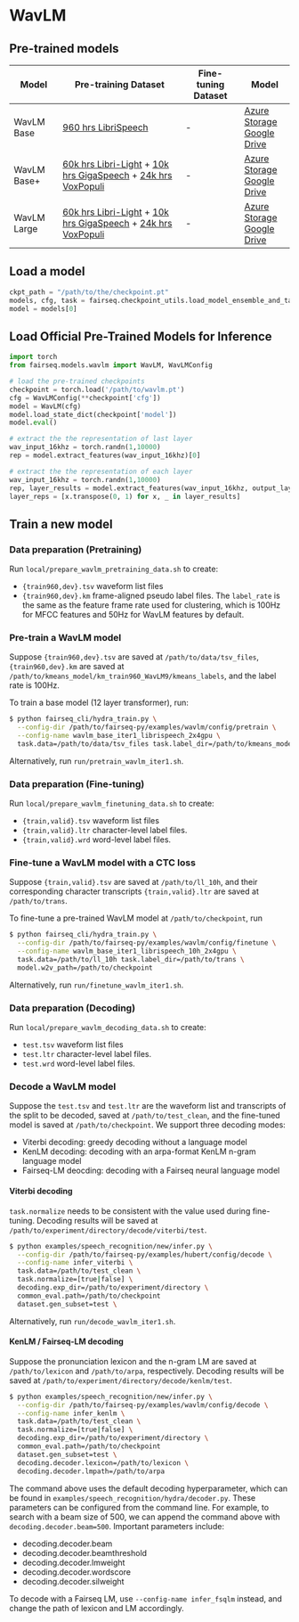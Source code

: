 # WavLM

## Pre-trained models
Model | Pre-training Dataset | Fine-tuning Dataset | Model
|---|---|---|---
WavLM Base |  [960 hrs LibriSpeech](http://www.openslr.org/12)| -  | [Azure Storage](https://msranlcmtteamdrive.blob.core.windows.net/share/wavlm/WavLM-Base.pt?sv=2020-04-08&st=2021-11-05T00%3A35%3A31Z&se=2022-11-06T00%3A35%3A00Z&sr=b&sp=r&sig=JljnRVzyHY6AjHzhVmHV5KyQQCvvGfgp9D2M02oGJBU%3D) <br> [Google Drive](https://drive.google.com/file/d/19-C7SMQvEFAYLG5uc47NX_MY03JCbI4x/view?usp=sharing)
WavLM Base+ | [60k hrs Libri-Light](https://github.com/facebookresearch/libri-light) + [10k hrs GigaSpeech](https://github.com/SpeechColab/GigaSpeech) + [24k hrs VoxPopuli](https://github.com/facebookresearch/voxpopuli/tree/main)| -  |  [Azure Storage](https://msranlcmtteamdrive.blob.core.windows.net/share/wavlm/WavLM-Base+.pt?sv=2020-04-08&st=2021-11-05T00%3A34%3A47Z&se=2022-10-06T00%3A34%3A00Z&sr=b&sp=r&sig=Gkf1IByHaIn1t%2FVEd9D6WHjZ3zu%2Fk5eSdoj21UytKro%3D) <br> [Google Drive](https://drive.google.com/file/d/1PlbT_9_B4F9BsD_ija84sUTVw7almNX8/view?usp=sharing) 
WavLM Large | [60k hrs Libri-Light](https://github.com/facebookresearch/libri-light) + [10k hrs GigaSpeech](https://github.com/SpeechColab/GigaSpeech) + [24k hrs VoxPopuli](https://github.com/facebookresearch/voxpopuli/tree/main)| -  | [Azure Storage](https://msranlcmtteamdrive.blob.core.windows.net/share/wavlm/WavLM-Large.pt?sv=2020-08-04&st=2021-11-22T10%3A03%3A53Z&se=2022-11-23T10%3A03%3A00Z&sr=b&sp=r&sig=3kB8dwTCyIS8YQ7gW5oXmDrXV%2FAaLmoxBS37oPpFsz4%3D) <br> [Google Drive](https://drive.google.com/file/d/1p8nbj16b7YA16sqPZ4E0JUL-oIDUBGwU/view?usp=sharing) 

## Load a model
```python
ckpt_path = "/path/to/the/checkpoint.pt"
models, cfg, task = fairseq.checkpoint_utils.load_model_ensemble_and_task([ckpt_path])
model = models[0]
```
## Load Official Pre-Trained Models for Inference
```python
import torch
from fairseq.models.wavlm import WavLM, WavLMConfig

# load the pre-trained checkpoints
checkpoint = torch.load('/path/to/wavlm.pt')
cfg = WavLMConfig(**checkpoint['cfg'])
model = WavLM(cfg)
model.load_state_dict(checkpoint['model'])
model.eval()

# extract the the representation of last layer
wav_input_16khz = torch.randn(1,10000)
rep = model.extract_features(wav_input_16khz)[0]

# extract the the representation of each layer
wav_input_16khz = torch.randn(1,10000)
rep, layer_results = model.extract_features(wav_input_16khz, output_layer=model.cfg.encoder_layers, ret_layer_results=True)[0]
layer_reps = [x.transpose(0, 1) for x, _ in layer_results]
```

## Train a new model

### Data preparation (Pretraining)

Run `local/prepare_wavlm_pretraining_data.sh` to create:
- `{train960,dev}.tsv` waveform list files
- `{train960,dev}.km` frame-aligned pseudo label files.
The `label_rate` is the same as the feature frame rate used for clustering,
which is 100Hz for MFCC features and 50Hz for WavLM features by default.

### Pre-train a WavLM model

Suppose `{train960,dev}.tsv` are saved at `/path/to/data/tsv_files`, `{train960,dev}.km`
are saved at `/path/to/kmeans_model/km_train960_WavLM9/kmeans_labels`, and the label rate is 100Hz.

To train a base model (12 layer transformer), run:
```sh
$ python fairseq_cli/hydra_train.py \
  --config-dir /path/to/fairseq-py/examples/wavlm/config/pretrain \
  --config-name wavlm_base_iter1_librispeech_2x4gpu \
  task.data=/path/to/data/tsv_files task.label_dir=/path/to/kmeans_model/km_train960_WavLM9/kmeans_labels model.label_rate=100
```
Alternatively, run `run/pretrain_wavlm_iter1.sh`.


### Data preparation (Fine-tuning)
Run `local/prepare_wavlm_finetuning_data.sh` to create:
- `{train,valid}.tsv` waveform list files
- `{train,valid}.ltr` character-level label files.
- `{train,valid}.wrd` word-level label files.

### Fine-tune a WavLM model with a CTC loss

Suppose `{train,valid}.tsv` are saved at `/path/to/ll_10h`, and their
corresponding character transcripts `{train,valid}.ltr` are saved at
`/path/to/trans`.

To fine-tune a pre-trained WavLM model at `/path/to/checkpoint`, run
```sh
$ python fairseq_cli/hydra_train.py \
  --config-dir /path/to/fairseq-py/examples/wavlm/config/finetune \
  --config-name wavlm_base_iter1_librispeech_10h_2x4gpu \
  task.data=/path/to/ll_10h task.label_dir=/path/to/trans \
  model.w2v_path=/path/to/checkpoint
```
Alternatively, run `run/finetune_wavlm_iter1.sh`.

### Data preparation (Decoding)
Run `local/prepare_wavlm_decoding_data.sh` to create:
- `test.tsv` waveform list files
- `test.ltr` character-level label files.
- `test.wrd` word-level label files.

### Decode a WavLM model

Suppose the `test.tsv` and `test.ltr` are the waveform list and transcripts of
the split to be decoded, saved at `/path/to/test_clean`, and the fine-tuned model is
saved at `/path/to/checkpoint`. We support three decoding modes:
- Viterbi decoding: greedy decoding without a language model
- KenLM decoding: decoding with an arpa-format KenLM n-gram language model
- Fairseq-LM deocding: decoding with a Fairseq neural language model


#### Viterbi decoding

`task.normalize` needs to be consistent with the value used during fine-tuning.
Decoding results will be saved at
`/path/to/experiment/directory/decode/viterbi/test`.

```sh
$ python examples/speech_recognition/new/infer.py \
  --config-dir /path/to/fairseq-py/examples/hubert/config/decode \
  --config-name infer_viterbi \
  task.data=/path/to/test_clean \
  task.normalize=[true|false] \
  decoding.exp_dir=/path/to/experiment/directory \
  common_eval.path=/path/to/checkpoint
  dataset.gen_subset=test \
```
Alternatively, run `run/decode_wavlm_iter1.sh`.

#### KenLM / Fairseq-LM decoding

Suppose the pronunciation lexicon and the n-gram LM are saved at
`/path/to/lexicon` and `/path/to/arpa`, respectively. Decoding results will be
saved at `/path/to/experiment/directory/decode/kenlm/test`.

```sh
$ python examples/speech_recognition/new/infer.py \
  --config-dir /path/to/fairseq-py/examples/wavlm/config/decode \
  --config-name infer_kenlm \
  task.data=/path/to/test_clean \
  task.normalize=[true|false] \
  decoding.exp_dir=/path/to/experiment/directory \
  common_eval.path=/path/to/checkpoint
  dataset.gen_subset=test \
  decoding.decoder.lexicon=/path/to/lexicon \
  decoding.decoder.lmpath=/path/to/arpa
```

The command above uses the default decoding hyperparameter, which can be found
in `examples/speech_recognition/hydra/decoder.py`. These parameters can be
configured from the command line. For example, to search with a beam size of
500, we can append the command above with `decoding.decoder.beam=500`.
Important parameters include:
- decoding.decoder.beam
- decoding.decoder.beamthreshold
- decoding.decoder.lmweight
- decoding.decoder.wordscore
- decoding.decoder.silweight

To decode with a Fairseq LM, use `--config-name infer_fsqlm` instead, and
change the path of lexicon and LM accordingly.
